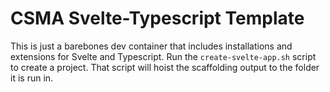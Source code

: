 # CSMA Svelte-Typescript Template
This is just a barebones dev container that includes installations and extensions for Svelte and Typescript. Run the `create-svelte-app.sh` script to create a project. That script will hoist the scaffolding output to the folder it is run in.